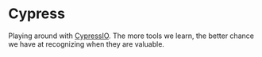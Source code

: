 # Cypress

Playing around with [CypressIO](https://www.cypress.io/). The more tools we learn, the better chance we have at recognizing when they are valuable.  
